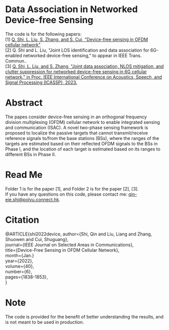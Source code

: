 # Data Association in Networked Device-free Sensing
The code is for the following papers:\
[1] [Q. Shi, L. Liu, S. Zhang, and S. Cui, "Device-free sensing in OFDM cellular network"](https://ieeexplore-ieee-org.ezproxy.lb.polyu.edu.hk/stamp/stamp.jsp?tp=&arnumber=9724258)\
[2] Q. Shi and L. Liu, "Joint LOS identification and data association for 6G-enabled networked device-free sensing," to appear in IEEE Trans. Commun..\
[3] [Q. Shi, L. Liu, and S. Zhang, "Joint data association, NLOS mitigation, and clutter suppression for networked device-free sensing in 6G cellular network," in Proc. IEEE International Conference on Acoustics, Speech, and Signal Processing (ICASSP), 2023.](https://arxiv.org/abs/2302.08080)
# Abstract
The papes consider device-free sensing in an orthogonal frequency division multiplexing (OFDM) cellular network to enable integrated sensing and communication (ISAC). A novel two-phase sensing framework is proposed to localize the passive targets that cannot transmit/receive reference signals to/from the base stations (BSs), where the ranges of the targets are estimated based on their reflected OFDM signals to the BSs in Phase I, and the location of each target is estimated based on its ranges to different BSs in Phase II. 
# Read Me
Folder 1 is for the paper [1], and Folder 2 is for the paper [2], [3].\
If you have any questions on this code, please contact me: qin-eie.shi@polyu.connect.hk.

# Citation 
@ARTICLE{shi2022device,
  author={Shi, Qin and Liu, Liang and Zhang, Shuowen and Cui, Shuguang},\
  journal={IEEE Journal on Selected Areas in Communications}, \
  title={Device-Free Sensing in OFDM Cellular Network}, \
  month={Jan.}\
  year={2022},\
  volume={40},\
  number={6},\
  pages={1838-1853},\
  }
# Note
The code is provided for the benefit of better understanding the results, and is not meant to be used in production.
